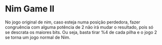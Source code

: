 # Nim Game II

No jogo original de nim, caso esteja numa posição perdedora, fazer congruência com alguma potência de 2 não irá mudar o resultado, pois só se descrata os maiores bits.
Ou seja, basta tirar %4 de cada pilha e o jogo 2 se torna um jogo normal de Nim.
